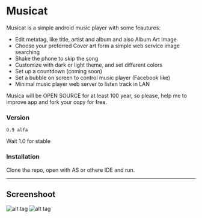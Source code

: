 # Musicat

Musicat is a simple android music player with some feautures:

  - Edit metatag, like title, artist and album and also Album Art Image
  - Choose your preferred Cover art form a simple web service image searching
  - Shake the phone to skip the song
  - Customize with dark or light theme, and set different colors
  - Set up a countdown (coming soon)
  - Set a bubble on screen to control music player (Facebook like)
  - Minimal music player web server to listen track in LAN
  
Musica will be OPEN SOURCE for at least 100 year, so please, help me to improve app and fork your copy for free.
### Version
    0.9 alfa
Wait 1.0 for stable

### Installation
Clone the repo, open with AS or othere IDE and run.

---
## Screenshoot
![alt tag](https://lh3.googleusercontent.com/pOlpYMcj5DUaaZJVParOM6Duxz3flglbs4qHrX2Z8wE_kvaH6nZHiAfBbefFKemcrvg1=h900-rw )
![alt tag](https://lh3.googleusercontent.com/XKzrdkvsKZlKIoRh4FVXZp1MeEv_VfVDgZcH2iLQyZ8wPPltQx4bKF_URPVFhNLu2Q=h900-rw )
